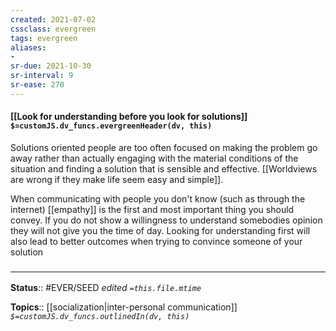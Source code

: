 ```yaml
---
created: 2021-07-02
cssclass: evergreen
tags: evergreen
aliases:
- 
sr-due: 2021-10-30
sr-interval: 9
sr-ease: 270
---
```


#### [[Look for understanding before you look for solutions]] `$=customJS.dv_funcs.evergreenHeader(dv, this)`

Solutions oriented people are too often focused on making the problem go away rather than actually engaging with the material conditions of the situation and finding a solution that is sensible and effective. [[Worldviews are wrong if they make life seem easy and simple]]. 

When communicating with people you don't know (such as through the internet) [[empathy]] is the first and most important thing you should convey. If you do not show a willingness to understand somebodies opinion they will not give you the time of day. Looking for understanding first will also lead to better outcomes when trying to convince someone of your solution

### <hr class="footnote"/>

**Status**:: #EVER/SEED
*edited `=this.file.mtime`*

**Topics**:: [[socialization|inter-personal communication]]
*`$=customJS.dv_funcs.outlinedIn(dv, this)`*

